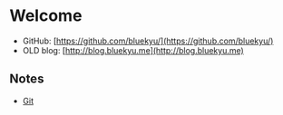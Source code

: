 # Welcome

- GitHub: [https://github.com/bluekyu/](https://github.com/bluekyu/) 
- OLD blog: [http://blog.bluekyu.me](http://blog.bluekyu.me)

## Notes

- [Git](notes/git)
